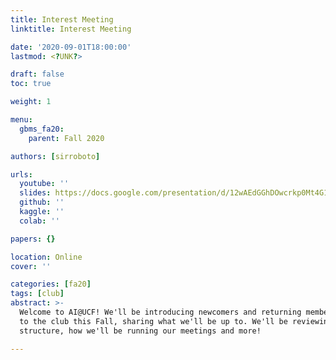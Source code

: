 ```yaml
---
title: Interest Meeting
linktitle: Interest Meeting

date: '2020-09-01T18:00:00'
lastmod: <?UNK?>

draft: false
toc: true

weight: 1

menu:
  gbms_fa20:
    parent: Fall 2020

authors: [sirroboto]

urls:
  youtube: ''
  slides: https://docs.google.com/presentation/d/12wAEdGGhDOwcrkp0Mt4G1pdflhslG58_1Go5H2hfq64
  github: ''
  kaggle: ''
  colab: ''

papers: {}

location: Online
cover: ''

categories: [fa20]
tags: [club]
abstract: >-
  Welcome to AI@UCF! We'll be introducing newcomers and returning members alike
  to the club this Fall, sharing what we'll be up to. We'll be reviewing club
  structure, how we'll be running our meetings and more!

---
```


<!-- TODO Add Meeting Notes/Contents here -->
<!-- NOTE Refer the Documentation if you're unsure how to format/add to this. -->
